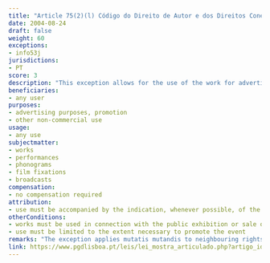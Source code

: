 ```yaml
---
title: "Article 75(2)(l) Código do Direito de Autor e dos Direitos Conexos"
date: 2004-08-24
draft: false
weight: 60
exceptions:
- info53j
jurisdictions:
- PT
score: 3
description: "This exception allows for the use of the work for advertising purposes in connection with the public exhibition or sale of artistic works, to the extent necessary to promote the event, to the exclusion of any other commercial use." 
beneficiaries:
- any user
purposes: 
- advertising purposes, promotion
- other non-commercial use 
usage:
- any use
subjectmatter:
- works
- performances
- phonograms
- film fixations
- broadcasts
compensation:
- no compensation required
attribution: 
- use must be accompanied by the indication, whenever possible, of the name of the author and editor, the title of the work and other circumstances that identify them
otherConditions: 
- works must be used in connection with the public exhibition or sale of artistic works
- use must be limited to the extent necessary to promote the event
remarks: "The exception applies mutatis mutandis to neighbouring rights under art. 189(3) of the Copyright code.<br /><br />Indication of source is mandatory in Portugal for all exceptions. Under art. 76º n.º1 (a), the free use referred to in the previous article must be accompanied by the indication, whenever possible, of the name of the author and editor, the title of the work and other circumstances that identify them."
link: https://www.pgdlisboa.pt/leis/lei_mostra_articulado.php?artigo_id=484A0075&nid=484&tabela=leis&pagina=1&ficha=1&so_miolo=&nversao=#artigo
---
```

